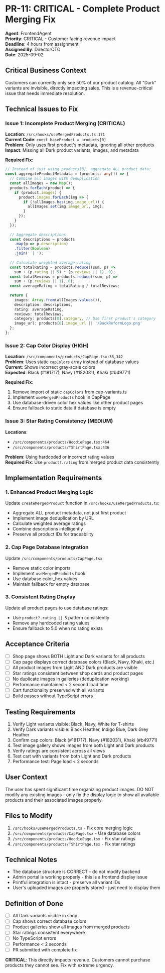 # PR-11: CRITICAL - Complete Product Merging Fix
**Agent**: FrontendAgent  
**Priority**: CRITICAL - Customer facing revenue impact  
**Deadline**: 4 hours from assignment  
**Assigned By**: DirectorCTO  
**Date**: 2025-09-02

## Critical Business Context
Customers can currently only see 50% of our product catalog. All "Dark" variants are invisible, directly impacting sales. This is a revenue-critical issue that needs immediate resolution.

## Technical Issues to Fix

### Issue 1: Incomplete Product Merging (CRITICAL)
**Location**: `/src/hooks/useMergedProducts.ts:171`  
**Current Code**: `const baseProduct = products[0]`  
**Problem**: Only uses first product's metadata, ignoring all other products  
**Impact**: Missing all Dark product variants, images, and metadata

**Required Fix**:
```typescript
// Instead of just using products[0], aggregate ALL product data:
const aggregateProductMetadata = (products: any[]) => {
  // Combine all images with deduplication
  const allImages = new Map();
  products.forEach(product => {
    if (product.images) {
      product.images.forEach(img => {
        if (!allImages.has(img.image_url)) {
          allImages.set(img.image_url, img);
        }
      });
    }
  });
  
  // Aggregate descriptions
  const descriptions = products
    .map(p => p.description)
    .filter(Boolean)
    .join(' | ');
  
  // Calculate weighted average rating
  const totalRating = products.reduce((sum, p) => 
    sum + (p.rating || 5) * (p.reviews || 1), 0);
  const totalReviews = products.reduce((sum, p) => 
    sum + (p.reviews || 1), 0);
  const averageRating = totalRating / totalReviews;
  
  return {
    images: Array.from(allImages.values()),
    description: descriptions,
    rating: averageRating,
    reviews: totalReviews,
    category: products[0].category, // Use first product's category
    image_url: products[0].image_url || '/BackReformLogo.png'
  };
};
```

### Issue 2: Cap Color Display (HIGH)
**Location**: `/src/components/products/CapPage.tsx:38,342`  
**Problem**: Uses static `capColors` array instead of database values  
**Current**: Shows incorrect gray-scale colors  
**Expected**: Black (#181717), Navy (#182031), Khaki (#b49771)

**Required Fix**:
1. Remove import of static `capColors` from cap-variants.ts
2. Implement `useMergedProducts` hook in CapPage
3. Use database-driven color hex values like other product pages
4. Ensure fallback to static data if database is empty

### Issue 3: Star Rating Consistency (MEDIUM)
**Locations**: 
- `/src/components/products/HoodiePage.tsx:464`
- `/src/components/products/TShirtPage.tsx:436`

**Problem**: Using hardcoded or incorrect rating values  
**Required Fix**: Use `product?.rating` from merged product data consistently

## Implementation Requirements

### 1. Enhanced Product Merging Logic
Update `createMergedProduct` function in `/src/hooks/useMergedProducts.ts`:
- Aggregate ALL product metadata, not just first product
- Implement image deduplication by URL
- Calculate weighted average ratings
- Combine descriptions intelligently
- Preserve all product IDs for traceability

### 2. Cap Page Database Integration
Update `/src/components/products/CapPage.tsx`:
- Remove static color imports
- Implement `useMergedProducts` hook
- Use database color_hex values
- Maintain fallback for empty database

### 3. Consistent Rating Display
Update all product pages to use database ratings:
- Use `product?.rating || 5` pattern consistently
- Remove any hardcoded rating values
- Ensure fallback to 5.0 when no rating exists

## Acceptance Criteria
- [ ] Shop page shows BOTH Light and Dark variants for all products
- [ ] Cap page displays correct database colors (Black, Navy, Khaki, etc.)
- [ ] All product images from Light AND Dark products are visible
- [ ] Star ratings consistent between shop cards and product pages
- [ ] No duplicate images in galleries (deduplication working)
- [ ] Performance maintained < 2 second load time
- [ ] Cart functionality preserved with all variants
- [ ] Build passes without TypeScript errors

## Testing Requirements
1. Verify Light variants visible: Black, Navy, White for T-shirts
2. Verify Dark variants visible: Black Heather, Indigo Blue, Dark Grey Heather
3. Confirm cap colors: Black (#181717), Navy (#182031), Khaki (#b49771)
4. Test image gallery shows images from both Light and Dark products
5. Verify ratings are consistent across all views
6. Test cart with variants from both Light and Dark products
7. Performance test: Page load < 2 seconds

## User Context
The user has spent significant time organizing product images. DO NOT modify any existing images - only fix the display logic to show all available products and their associated images properly.

## Files to Modify
1. `/src/hooks/useMergedProducts.ts` - Fix core merging logic
2. `/src/components/products/CapPage.tsx` - Use database colors
3. `/src/components/products/HoodiePage.tsx` - Fix star ratings
4. `/src/components/products/TShirtPage.tsx` - Fix star ratings

## Technical Notes
- The database structure is CORRECT - do not modify backend
- Admin portal is working properly - this is a frontend display issue
- Printful integration is intact - preserve all variant IDs
- User's uploaded images are properly stored - just need to display them

## Definition of Done
- [ ] All Dark variants visible in shop
- [ ] Cap shows correct database colors
- [ ] Product galleries show all images from merged products
- [ ] Star ratings consistent everywhere
- [ ] No TypeScript errors
- [ ] Performance < 2 seconds
- [ ] PR submitted with complete fix

**CRITICAL**: This directly impacts revenue. Customers cannot purchase products they cannot see. Fix with extreme urgency.